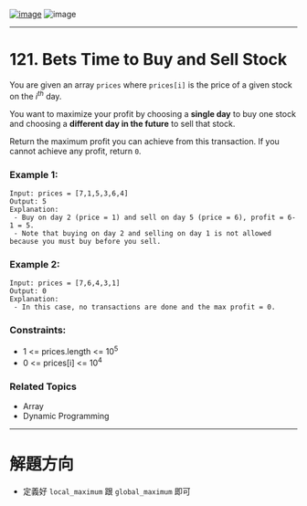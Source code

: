 [![image](https://img.shields.io/badge/Leetcode-Link-blue?logo=leetcode)](https://leetcode.com/problems/best-time-to-buy-and-sell-stock/)
![image](https://img.shields.io/badge/Difficulty-Easy-green)

---

# 121. Bets Time to Buy and Sell Stock

You are given an array `prices` where `prices[i]` is the price of a given stock on the $i^{th}$ day.

You want to maximize your profit by choosing a **single day** to buy one stock and choosing a **different day in the future** to sell that stock.

Return the maximum profit you can achieve from this transaction. If you cannot achieve any profit, return `0`.

### Example 1:

```
Input: prices = [7,1,5,3,6,4]
Output: 5
Explanation:
 - Buy on day 2 (price = 1) and sell on day 5 (price = 6), profit = 6-1 = 5.
 - Note that buying on day 2 and selling on day 1 is not allowed because you must buy before you sell.
```

### Example 2:

```
Input: prices = [7,6,4,3,1]
Output: 0
Explanation:
 - In this case, no transactions are done and the max profit = 0.
```

### Constraints:

- 1 <= prices.length <= $10^5$
- 0 <= prices[i] <= $10^4$

### Related Topics

- Array
- Dynamic Programming

---

# 解題方向

- 定義好 `local_maximum` 跟 `global_maximum` 即可